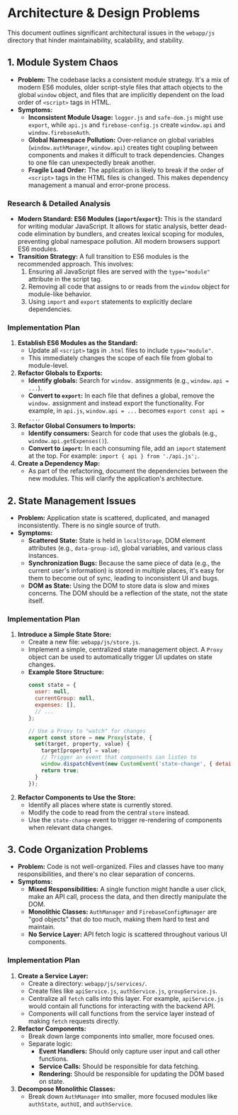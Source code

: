 # Architecture & Design Problems

This document outlines significant architectural issues in the `webapp/js` directory that hinder maintainability, scalability, and stability.

## 1. Module System Chaos

*   **Problem:** The codebase lacks a consistent module strategy. It's a mix of modern ES6 modules, older script-style files that attach objects to the global `window` object, and files that are implicitly dependent on the load order of `<script>` tags in HTML.
*   **Symptoms:**
    *   **Inconsistent Module Usage:** `logger.js` and `safe-dom.js` might use `export`, while `api.js` and `firebase-config.js` create `window.api` and `window.firebaseAuth`.
    *   **Global Namespace Pollution:** Over-reliance on global variables (`window.authManager`, `window.api`) creates tight coupling between components and makes it difficult to track dependencies. Changes to one file can unexpectedly break another.
    *   **Fragile Load Order:** The application is likely to break if the order of `<script>` tags in the HTML files is changed. This makes dependency management a manual and error-prone process.

### Research & Detailed Analysis

*   **Modern Standard: ES6 Modules (`import`/`export`):** This is the standard for writing modular JavaScript. It allows for static analysis, better dead-code elimination by bundlers, and creates lexical scoping for modules, preventing global namespace pollution. All modern browsers support ES6 modules.
*   **Transition Strategy:** A full transition to ES6 modules is the recommended approach. This involves:
    1.  Ensuring all JavaScript files are served with the `type="module"` attribute in the script tag.
    2.  Removing all code that assigns to or reads from the `window` object for module-like behavior.
    3.  Using `import` and `export` statements to explicitly declare dependencies.

### Implementation Plan

1.  **Establish ES6 Modules as the Standard:**
    *   Update all `<script>` tags in `.html` files to include `type="module"`.
    *   This immediately changes the scope of each file from global to module-level.
2.  **Refactor Globals to Exports:**
    *   **Identify globals:** Search for `window.` assignments (e.g., `window.api = ...`).
    *   **Convert to `export`:** In each file that defines a global, remove the `window.` assignment and instead export the functionality. For example, in `api.js`, `window.api = ...` becomes `export const api = ...`.
3.  **Refactor Global Consumers to Imports:**
    *   **Identify consumers:** Search for code that uses the globals (e.g., `window.api.getExpenses()`).
    *   **Convert to `import`:** In each consuming file, add an `import` statement at the top. For example: `import { api } from './api.js';`.
4.  **Create a Dependency Map:**
    *   As part of the refactoring, document the dependencies between the new modules. This will clarify the application's architecture.

## 2. State Management Issues

*   **Problem:** Application state is scattered, duplicated, and managed inconsistently. There is no single source of truth.
*   **Symptoms:**
    *   **Scattered State:** State is held in `localStorage`, DOM element attributes (e.g., `data-group-id`), global variables, and various class instances.
    *   **Synchronization Bugs:** Because the same piece of data (e.g., the current user's information) is stored in multiple places, it's easy for them to become out of sync, leading to inconsistent UI and bugs.
    *   **DOM as State:** Using the DOM to store data is slow and mixes concerns. The DOM should be a reflection of the state, not the state itself.

### Implementation Plan

1.  **Introduce a Simple State Store:**
    *   Create a new file: `webapp/js/store.js`.
    *   Implement a simple, centralized state management object. A `Proxy` object can be used to automatically trigger UI updates on state changes.
    *   **Example Store Structure:**
        ```javascript
        const state = {
          user: null,
          currentGroup: null,
          expenses: [],
          // ...
        };

        // Use a Proxy to "watch" for changes
        export const store = new Proxy(state, {
          set(target, property, value) {
            target[property] = value;
            // Trigger an event that components can listen to
            window.dispatchEvent(new CustomEvent('state-change', { detail: { property } }));
            return true;
          }
        });
        ```
2.  **Refactor Components to Use the Store:**
    *   Identify all places where state is currently stored.
    *   Modify the code to read from the central `store` instead.
    *   Use the `state-change` event to trigger re-rendering of components when relevant data changes.

## 3. Code Organization Problems

*   **Problem:** Code is not well-organized. Files and classes have too many responsibilities, and there's no clear separation of concerns.
*   **Symptoms:**
    *   **Mixed Responsibilities:** A single function might handle a user click, make an API call, process the data, and then directly manipulate the DOM.
    *   **Monolithic Classes:** `AuthManager` and `FirebaseConfigManager` are "god objects" that do too much, making them hard to test and maintain.
    *   **No Service Layer:** API fetch logic is scattered throughout various UI components.

### Implementation Plan

1.  **Create a Service Layer:**
    *   Create a directory: `webapp/js/services/`.
    *   Create files like `apiService.js`, `authService.js`, `groupService.js`.
    *   Centralize all `fetch` calls into this layer. For example, `apiService.js` would contain all functions for interacting with the backend API.
    *   Components will call functions from the service layer instead of making `fetch` requests directly.
2.  **Refactor Components:**
    *   Break down large components into smaller, more focused ones.
    *   Separate logic:
        *   **Event Handlers:** Should only capture user input and call other functions.
        *   **Service Calls:** Should be responsible for data fetching.
        *   **Rendering:** Should be responsible for updating the DOM based on state.
3.  **Decompose Monolithic Classes:**
    *   Break down `AuthManager` into smaller, more focused modules like `authState`, `authUI`, and `authService`.
